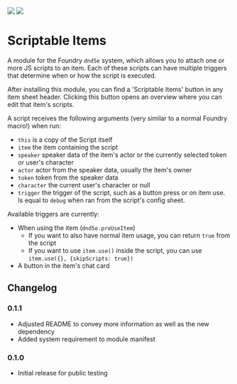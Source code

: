 ![](https://img.shields.io/endpoint?url=https%3A%2F%2Ffoundryshields.com%2Fversion%3Fstyle%3Dfor-the-badge%26url%3Dhttps%3A%2F%2Fgithub.com%2FFurtherV%2Fscriptable-items%2Freleases%2Flatest%2Fdownload%2Fmodule.json)
![](https://img.shields.io/endpoint?url=https%3A%2F%2Ffoundryshields.com%2Fsystem%3FnameType%3Dfull%26showVersion%3D1%26style%3Dfor-the-badge%26url%3Dhttps%3A%2F%2Fgithub.com%2FFurtherV%2Fscriptable-items%2Freleases%2Flatest%2Fdownload%2Fmodule.json)

# Scriptable Items

A module for the Foundry `dnd5e` system, which allows you to attach one or more JS scripts to an item.
Each of these scripts can have multiple triggers that determine when or how the script is executed.

After installing this module, you can find a 'Scriptable Items' button in any item sheet header.
Clicking this button opens an overview where you can edit that item's scripts.

A script receives the following arguments (very similar to a normal Foundry macro!) when run:

- `this` is a copy of the Script itself
- `item` the item containing the script
- `speaker` speaker data of the item's actor or the currently selected token or user's character
- `actor` actor from the speaker data, usually the item's owner
- `token` token from the speaker data
- `character` the current user's character or null
- `trigger` the trigger of the script, such as a button press or on item use.
  Is equal to `debug` when ran from the script's config sheet.

Available triggers are currently:

- When using the item (`dnd5e.preUseItem`)
  - If you want to also have normal item usage, you can return `true` from the script
  - If you want to use `item.use()` inside the script, you can use `item.use({}, {skipScripts: true})`
- A button in the item's chat card

## Changelog

### 0.1.1

- Adjusted README to convey more information as well as the new dependency
- Added system requirement to module manifest

### 0.1.0

- Initial release for public testing
